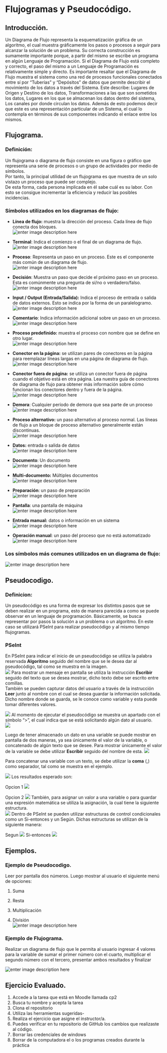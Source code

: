 ﻿
# Flujogramas y Pseudocódigo.

## Introducción.

Un Diagrama de Flujo representa la esquematización gráfica de un algoritmo, el cual muestra gráficamente los pasos o procesos a seguir para alcanzar la solución de un problema. Su correcta construcción es sumamente importante porque, a partir del mismo se escribe un programa en algún Lenguaje de Programación. Si el Diagrama de Flujo está completo y correcto, el paso del mismo a un Lenguaje de Programación es relativamente simple y directo. Es importante resaltar que el Diagrama de Flujo muestra el sistema como una red de procesos funcionales conectados entre sí por “Tuberías” y “Depósitos” de datos que permite describir el movimiento de los datos a través del Sistema. Este describe: Lugares de Origen y Destino de los datos, Transformaciones a las que son sometidos los datos, Lugares en los que se almacenan los datos dentro del sistema, Los canales por donde circulan los datos. Además de esto podemos decir que este es una representación particular de un Sistema, el cual lo contempla en términos de sus componentes indicando el enlace entre los mismos.

## Flujograma.

### Definición:

Un flujograma o diagrama de flujo consiste en una figura o gráfico que representa una serie de procesos o un grupo de actividades por medio de símbolos.  
Por tanto, la principal utilidad de un flujograma es que muestra de un solo vistazo un proceso que puede ser complejo.  
De esta forma, cada persona implicada en él sabe cuál es su labor. Con esto se consigue incrementar la eficiencia y reducir las posibles incidencias.

### **Símbolos utilizados en los diagramas de flujo:**

-   **Línea de flujo:** muestra la dirección del proceso. Cada línea de flujo conecta dos bloques.  
    ![enter image description here](https://uploads-ssl.webflow.com/6184b461a39ff13bfb8c0556/618b7dfaf2b89af639ad6f81_flowline.png)
    
-   **Terminal**: Indica el comienzo o el final de un diagrama de flujo.  
    ![enter image description here](https://uploads-ssl.webflow.com/6184b461a39ff13bfb8c0556/618b7df87eb50eb587761d10_terminal.png)
    
-   **Proceso**: Representa un paso en un proceso. Este es el componente más común de un diagrama de flujo.  
    ![enter image description here](https://uploads-ssl.webflow.com/6184b461a39ff13bfb8c0556/618b7df944917a4497b17aab_process.png)
    
-   **Decisión**: Muestra un paso que decide el próximo paso en un proceso. Esta es comúnmente una pregunta de sí/no o verdadero/falso.  
    ![enter image description here](https://uploads-ssl.webflow.com/6184b461a39ff13bfb8c0556/618b7df92183ef07ea02ad8d_decision.png)
    
-   **Input / Output (Entrada/Salida):** Indica el proceso de entrada o salida de datos externos. Esto se indica por la forma de un paralelogramo.  
    ![enter image description here](https://uploads-ssl.webflow.com/6184b461a39ff13bfb8c0556/618b7df9c64e4c7688a3db77_input-output.png)
    
-   **Comentario**: Indica información adicional sobre un paso en un proceso.  
    ![enter image description here](https://uploads-ssl.webflow.com/6184b461a39ff13bfb8c0556/618b7df944917af38eb17aac_annotation.png)
    
-   **Proceso predefinido:** muestra el proceso con nombre que se define en otro lugar.  
    ![enter image description here](https://uploads-ssl.webflow.com/6184b461a39ff13bfb8c0556/618b7dfa36c9b66e7a0cd717_predefined-process.png)
    
-   **Conector en la página:** se utilizan pares de conectores en la página para reemplazar líneas largas en una página de diagrama de flujo.  
    ![enter image description here](https://uploads-ssl.webflow.com/6184b461a39ff13bfb8c0556/618b7dfac64e4c423ba3db79_on-page-connector.png)
    
-   **Conector fuera de página:** se utiliza un conector fuera de página cuando el objetivo está en otra página. Lea nuestra guía de conectores de diagrama de flujo para obtener más información sobre cómo funcionan los conectores dentro y fuera de la página.  
    ![enter image description here](https://uploads-ssl.webflow.com/6184b461a39ff13bfb8c0556/618b7dfa6eedb7bb3780d738_off-page-connector.png)
    
-   **Demora**: Cualquier período de demora que sea parte de un proceso  
    ![enter image description here](https://uploads-ssl.webflow.com/6184b461a39ff13bfb8c0556/618b7dfb9bf8a80bf95dddfe_delay.png)
    
-   **Proceso alternativo:** un paso alternativo al proceso normal. Las líneas de flujo a un bloque de proceso alternativo generalmente están discontinuas.  
    ![enter image description here](https://uploads-ssl.webflow.com/6184b461a39ff13bfb8c0556/618b7dfbb051731a033d02c1_alternate-process.png)
    
-   **Datos:** entrada o salida de datos  
    ![enter image description here](https://uploads-ssl.webflow.com/6184b461a39ff13bfb8c0556/618b7dfb9e0b7435efda82a8_data.png)
    
-   **Documento**: Un documento  
    ![enter image description here](https://uploads-ssl.webflow.com/6184b461a39ff13bfb8c0556/618b7dfb8976874cd69796cc_document.png)
    
-   **Multi-documento:** Múltiples documentos  
    ![enter image description here](https://uploads-ssl.webflow.com/6184b461a39ff13bfb8c0556/618b7dfcc64e4c0724a3db7b_documents.png)
    
-   **Preparación**: un paso de preparación  
    ![enter image description here](https://uploads-ssl.webflow.com/6184b461a39ff13bfb8c0556/618b7dfb44917a6c93b17aad_preparation.png)
    
-   **Pantalla**: una pantalla de máquina  
    ![enter image description here](https://uploads-ssl.webflow.com/6184b461a39ff13bfb8c0556/618b7dfc80fb34486552a359_display.png)
    
-   **Entrada manual:** datos o información en un sistema  
    ![enter image description here](https://uploads-ssl.webflow.com/6184b461a39ff13bfb8c0556/618b7dfcd2a026e5971409ea_manual-input.png)
    
-   **Operación manual**: un paso del proceso que no está automatizado  
    ![enter image description here](https://uploads-ssl.webflow.com/6184b461a39ff13bfb8c0556/618b7dfc6f9d88dacc8d4b12_manual-operation.png)
    

### Los símbolos más comunes utilizados en un diagrama de flujo:

![enter image description here](https://uploads-ssl.webflow.com/6184b461a39ff13bfb8c0556/618c7f7af1a294cd78ef2073_Untitled-Document-1024x385.png)

## Pseudocodigo.

### Definicion:

Un pseudocódigo es una forma de expresar los distintos pasos que se deben realizar en un programa, esto de manera parecida a como se puede observar en un lenguaje de programación. Básicamente, se busca representar por pasos la solución a un problema o un algoritmo. En este caso se utilizará PSeInt para realizar pseudocódigo y al mismo tiempo flujogramas.

### PSeInt

En PSeInt para indicar el inicio de un pseudocódigo se utiliza la palabra reservada **Algoritmo** seguido del nombre que se le desea dar al pseudocódigo, tal como se muestra en la imagen.  
**![](https://lh5.googleusercontent.com/h7dJS46kY3WkEt03PbeGxSPcY5m7uEgGspsCAd1rJppIeDCqhgzhjbgRS2B5d_zkiDVFHFNH7_KmmlxOsNjVLkk2dl1KrJxUg4_gNvtUAvQauVtsyh6A0zNmP8tClG79NX_E_-4jsSXBC44zJsNPo0k)**
Para mostrar un mensaje en pantalla se utiliza la instrucción **Escribir** seguido del texto que se desea mostrar, dicho texto debe ser escrito entre comillas.  
También se pueden capturar datos del usuario a través de la instrucción **Leer** junto al nombre con el cual se desea guardar la información solicitada. Dicho nombre donde se guarda, se le conoce como variable y esta puede tomar diferentes valores.

**![](https://lh3.googleusercontent.com/ilHPB7rRZB5uabEKzcMf1JenrAl9GbhBkmvOMXC25-eGM77ixh040XYlyyu-SR9_Kw-TC3-O2kJ1YIpAD5pFHCcIdYXy90aomqdJ5b4z9SJkmdq3Rn3NUuhU9gJB7jLfahQokhawNBXoMLHH4iqxBk4)**
Al momento de ejecutar el pseudocódigo se muestra un apartado con el símbolo “>”, el cual indica que se está solicitando algún dato al usuario.  
**![](https://lh6.googleusercontent.com/iD-oHgkpqySLhRXd-zQrh4eNziwsQn6rt8PcPzyZQ3c5fbkAQCHDJdZjpWASbgWO5cZP0c0DpUy4o-e-pt0NtIkEeKfwdHhAulV7zBOWIQOGQ0f72BF7kCfP8XAzHKsakeAJwtYIX8j7SspZRXfUJoU)**

Luego de tener almacenado un dato en una variable se puede mostrar en pantalla de dos maneras, ya sea únicamente el valor de la variable, o concatenado de algún texto que se desee.
Para mostrar únicamente el valor de la variable se debe utilizar **Escribir** seguido del nombre de esta.
**![](https://lh6.googleusercontent.com/BqGb2lF0D2cclDTvR8q7SX6GYqQq_dnIFCmaJh1u4adP3BxE-1bJ2-yA6lSRNQOAn2OTt2sQW5qKSpOpWuYJ3aXQph91j3P-WIC-noVNgPCG-sgg0ZFhHLkb7KGneFo___fkuHGucg3FtEjeDAyKtMY)**

Para concatenar una variable con un texto, se debe utilizar la **coma** (,) como separador, tal como se muestra en el ejemplo.

**![](https://lh5.googleusercontent.com/Lx_KK7sbHQZ6v0c3N63ohuYMC0zgknhBrL2qxXKDEcaItMCEfo4EQtION10iAStQ6-SJfRnsfARZstwLwIX5gFuXhXNs5aNWfVkLAORqGuV42ajh5VlyVcX7bvterOZmDofXToHpxvnIvNO0V9LnpyU)**
Los resultados esperado son:

Opcion 1
**![](https://lh5.googleusercontent.com/NURyhGZPxRYUp0xzOnmAC7w8SccxZ_1ZdKBM0NZ-pXL8Sr6IEMn4nNru1zY_2uvnguR9YGmjJbFFpgeqhhzE0DdyFuvtScyf6V2tZz7aLrWecxdWZDOc1RX3vYpJf0s9eLwM5-6O51B9CMvOz1H4pBk)**

Opcion 2
**![](https://lh6.googleusercontent.com/ayW2FTAPXmU4ESA0SPzRBMK4xfxRCOkOUfkmsdBtVsjn7UJVHhAnfAdhWvbwaK_Nsts_1bKSrUUux0qWr35jvIEIUW7KCh3QZRrIrmX2JUT9MDpefzzAtT6wrdTCRvkyj1r6box45rWH6khq9g5mrX0)**
También, para asignar un valor a una variable o para guardar una expresión matemática se utiliza la asignación, la cual tiene la siguiente estructura.  
**![](https://lh3.googleusercontent.com/GnOWTXvszOukVU9J7OFXPbP3mT5mx92DW5dnbJ_9VgIlhXwMVubZd_01J0-a-eIAfxWapbU9n0gclDw9A9kPGtRFhqJ8Ti1A3wNZ8CFkvkt0rVeawuSLo4V0pzt60L7iTsCmU2l7ZQoeBDh9aptw12Q)**
Dentro de PSeInt se pueden utilizar estructuras de control condicionales como un Si-entonces y un Según. Dichas estructuras se utilizan de la siguiente manera:

Segun
**![](https://lh6.googleusercontent.com/cy9-ReLY9dFtlaje2Bux0sWvSjViI-9ZYaYqf3DEmpSXs0z2uXzR0Be2iLXq1ag4QZvptSrxleRXyHI8Hb0XddKYKly55JqmLLPwUSVlw-LPCdfYd6zEyxe5Dc0Bqa4EJNGEUX2jQKe4sOhKUGUe4EU)**
Si-entonces
**![](https://lh4.googleusercontent.com/sQTt9h_vqDUyCs8SwHYsexxTbkflImAd2GyLhfX0n11s8mIpGnm09MZ5a4sWJngjYrWkRyjkEeumIylB3-ikq4Z3wWxlN6R3AueiiEQGZ1O6_tqS5y7oJQtiS6EZshCQWQr4frdyRmKIR8ZY89XsFsg)**

## Ejemplos.

### Ejemplo de Pseudocodigo.

Leer por pantalla dos números. Luego mostrar al usuario el siguiente menú de opciones:

1.  Suma
    
2.  Resta
    
3.  Multiplicación
    
4.  División  
    ![enter image description here](https://user-images.githubusercontent.com/54318914/224464592-60314dd2-5bb8-4159-bf6f-7fb72a46a321.png)
    

### Ejemplo de Flujograma.

Realizar un diagrama de flujo que le permita al usuario ingresar 4 valores para la variable de sumar el primer número con el cuarto, multiplicar el segundo número con el tercero, presentar ambos resultados y finalizar

![enter image description here](https://user-images.githubusercontent.com/54318914/224466180-26affc87-30e0-4171-afb4-3f7487d26972.png)

## Ejercicio Evaluado.

1.  Accede a la tarea que está en Moodle llamada cp2
2.  Busca tu nombre y acepta la tarea
3.  Clona el repositorio   
4.  Utiliza las herramientas sugeridas-
5.  Realiza el ejercicio que asigne el instructor/a.    
6.  Puedes verificar en tu repositorio de GitHub los cambios que realizaste al código.
7.  Borrar las credenciales de windows    
8.  Borrar de la computadora el o los programas creados durante la práctica
  

